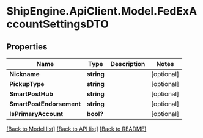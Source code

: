 # ShipEngine.ApiClient.Model.FedExAccountSettingsDTO
## Properties

Name | Type | Description | Notes
------------ | ------------- | ------------- | -------------
**Nickname** | **string** |  | [optional] 
**PickupType** | **string** |  | [optional] 
**SmartPostHub** | **string** |  | [optional] 
**SmartPostEndorsement** | **string** |  | [optional] 
**IsPrimaryAccount** | **bool?** |  | [optional] 

[[Back to Model list]](../README.md#documentation-for-models) [[Back to API list]](../README.md#documentation-for-api-endpoints) [[Back to README]](../README.md)

